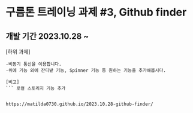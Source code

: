 # 구름톤 트레이닝 과제 #3, Github finder

## 개발 기간 2023.10.28 ~

[하위 과제]

```-자바스크립트 OOP를 이용해서 구현합니다.
-비동기 통신을 이용합니다.
-위에 기능 외에 잔디밭 기능, Spinner 기능 등 원하는 기능을 추가해봅시다. 

[비고]
``` 로컬 스토리지 기능 추가


https://matilda0730.github.io/2023.10.28-github-finder/
